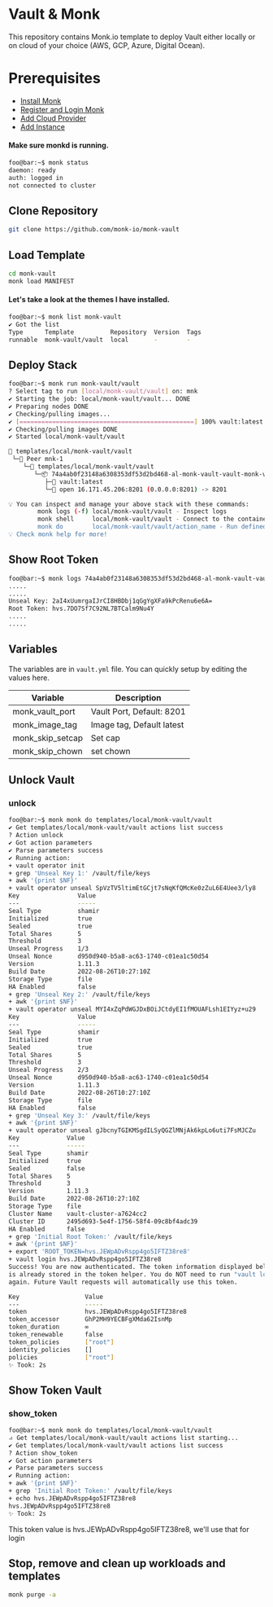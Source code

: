 # Vault & Monk
This repository contains Monk.io template to deploy Vault either locally or on cloud of your choice (AWS, GCP, Azure, Digital Ocean).

# Prerequisites
- [Install Monk](https://docs.monk.io/docs/get-monk)
- [Register and Login Monk](https://docs.monk.io/docs/acc-and-auth)
- [Add Cloud Provider](https://docs.monk.io/docs/cloud-provider)
- [Add Instance](https://docs.monk.io/docs/multi-cloud)

#### Make sure monkd is running.
```bash
foo@bar:~$ monk status
daemon: ready
auth: logged in
not connected to cluster
```

## Clone Repository
```bash
git clone https://github.com/monk-io/monk-vault
```

## Load Template
```bash
cd monk-vault
monk load MANIFEST
```


#### Let's take a look at the themes I have installed.
```bash
foo@bar:~$ monk list monk-vault
✔ Got the list
Type      Template          Repository  Version  Tags
runnable  monk-vault/vault  local       -        -

```

## Deploy Stack
```bash
foo@bar:~$ monk run monk-vault/vault
? Select tag to run [local/monk-vault/vault] on: mnk
✔ Starting the job: local/monk-vault/vault... DONE
✔ Preparing nodes DONE
✔ Checking/pulling images...
✔ [================================================] 100% vault:latest mnk-1
✔ Checking/pulling images DONE
✔ Started local/monk-vault/vault

🔩 templates/local/monk-vault/vault
 └─🧊 Peer mnk-1
    └─🔩 templates/local/monk-vault/vault
       └─📦 74a4ab0f23148a6308353df53d2bd468-al-monk-vault-vault-monk-vault
          ├─🧩 vault:latest
          └─🔌 open 16.171.45.206:8201 (0.0.0.0:8201) -> 8201

💡 You can inspect and manage your above stack with these commands:
        monk logs (-f) local/monk-vault/vault - Inspect logs
        monk shell     local/monk-vault/vault - Connect to the container's shell
        monk do        local/monk-vault/vault/action_name - Run defined action (if exists)
💡 Check monk help for more!
```
## Show Root Token
```bash
foo@bar:~$ monk logs 74a4ab0f23148a6308353df53d2bd468-al-monk-vault-vault-monk-vault
.....
.....
Unseal Key: 2aI4xUumrgaIJrCI8HBDbj1qGgYgXFa9kPcRenu6e6A=
Root Token: hvs.7DO7Sf7C92NL7BTCalm9Nu4Y
.....
.....

```

## Variables
The variables are in `vault.yml` file. You can quickly setup by editing the values here.

| Variable                     	| Description                               	|
|------------------------------	|-------------------------------------------	|
| monk_vault_port               | Vault Port, Default: 8201 	               |
| monk_image_tag             	| Image tag, Default latest                     	|
| monk_skip_setcap             	| Set cap                      	|
| monk_skip_chown             	| set chown                     	|


## Unlock Vault 
### unlock
```bash
foo@bar:~$ monk monk do templates/local/monk-vault/vault                                                                                                
✔ Get templates/local/monk-vault/vault actions list success
? Action unlock
✔ Got action parameters
✔ Parse parameters success
✔ Running action:
+ vault operator init
+ grep 'Unseal Key 1:' /vault/file/keys
+ awk '{print $NF}'
+ vault operator unseal SpVzTV5ltimEtGCjt7sNqKfQMcKe0zZuL6E4Uee3/ly8
Key                Value
---                -----
Seal Type          shamir
Initialized        true
Sealed             true
Total Shares       5
Threshold          3
Unseal Progress    1/3
Unseal Nonce       d950d940-b5a8-ac63-1740-c01ea1c50d54
Version            1.11.3
Build Date         2022-08-26T10:27:10Z
Storage Type       file
HA Enabled         false
+ grep 'Unseal Key 2:' /vault/file/keys
+ awk '{print $NF}'
+ vault operator unseal MYI4xZqPdWGJDxBOiJCtdyEI1fMOUAFLsh1EIYyz+u29
Key                Value
---                -----
Seal Type          shamir
Initialized        true
Sealed             true
Total Shares       5
Threshold          3
Unseal Progress    2/3
Unseal Nonce       d950d940-b5a8-ac63-1740-c01ea1c50d54
Version            1.11.3
Build Date         2022-08-26T10:27:10Z
Storage Type       file
HA Enabled         false
+ grep 'Unseal Key 3:' /vault/file/keys
+ awk '{print $NF}'
+ vault operator unseal gJbcnyTGIKMSgdILSyQGZlMNjAk6kpLo6uti7FsMJCZu
Key             Value
---             -----
Seal Type       shamir
Initialized     true
Sealed          false
Total Shares    5
Threshold       3
Version         1.11.3
Build Date      2022-08-26T10:27:10Z
Storage Type    file
Cluster Name    vault-cluster-a7624cc2
Cluster ID      2495d693-5e4f-1756-58f4-09c8bf4adc39
HA Enabled      false
+ grep 'Initial Root Token:' /vault/file/keys
+ awk '{print $NF}'
+ export 'ROOT_TOKEN=hvs.JEWpADvRspp4go5IFTZ38re8'
+ vault login hvs.JEWpADvRspp4go5IFTZ38re8
Success! You are now authenticated. The token information displayed below
is already stored in the token helper. You do NOT need to run "vault login"
again. Future Vault requests will automatically use this token.

Key                  Value
---                  -----
token                hvs.JEWpADvRspp4go5IFTZ38re8
token_accessor       GhP2MH9YECBFgXMda62IsnMp
token_duration       ∞
token_renewable      false
token_policies       ["root"]
identity_policies    []
policies             ["root"]
✨ Took: 2s
```

## Show Token Vault 
### show_token
```bash
foo@bar:~$ monk monk do templates/local/monk-vault/vault    
⠴ Get templates/local/monk-vault/vault actions list starting...
✔ Get templates/local/monk-vault/vault actions list success
? Action show_token
✔ Got action parameters
✔ Parse parameters success
✔ Running action:
+ awk '{print $NF}'
+ grep 'Initial Root Token:' /vault/file/keys
+ echo hvs.JEWpADvRspp4go5IFTZ38re8
hvs.JEWpADvRspp4go5IFTZ38re8
✨ Took: 2s
```
This token value is hvs.JEWpADvRspp4go5IFTZ38re8, we'll use that for login


## Stop, remove and clean up workloads and templates

```bash
monk purge -a
```